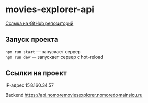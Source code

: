 # movies-explorer-api

[Сслыка на GitHub репозиторий](https://github.com/nopracticum/movies-explorer-api)


## Запуск проекта

`npm run start` — запускает сервер   
`npm run dev` — запускает сервер с hot-reload


## Ссылки на проект

IP-адрес 158.160.34.57

Backend https://api.nomoremoviesexplorer.nomoredomainsicu.ru
